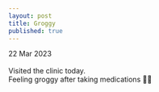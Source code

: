```yaml
---
layout: post
title: Groggy
published: true
---
```

22 Mar 2023
<br>
<br>
Visited the clinic today.
<br>
Feeling groggy after taking medications 😵‍💫

